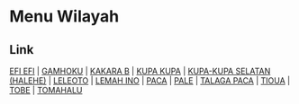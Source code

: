 # Menu Wilayah

## Link

[EFI EFI](https://github.com/gigit-pemilu/pemilu-2024-82-maluku-utara/tree/main/pileg-dpr/hitung-suara/sub/82-maluku-utara/sub/03-halmahera-utara/sub/06-tobelo-selatan/sub/2003-efi-efi)
 | 
[GAMHOKU](https://github.com/gigit-pemilu/pemilu-2024-82-maluku-utara/tree/main/pileg-dpr/hitung-suara/sub/82-maluku-utara/sub/03-halmahera-utara/sub/06-tobelo-selatan/sub/2002-gamhoku)
 | 
[KAKARA B](https://github.com/gigit-pemilu/pemilu-2024-82-maluku-utara/tree/main/pileg-dpr/hitung-suara/sub/82-maluku-utara/sub/03-halmahera-utara/sub/06-tobelo-selatan/sub/2015-kakara-b)
 | 
[KUPA KUPA](https://github.com/gigit-pemilu/pemilu-2024-82-maluku-utara/tree/main/pileg-dpr/hitung-suara/sub/82-maluku-utara/sub/03-halmahera-utara/sub/06-tobelo-selatan/sub/2001-kupa-kupa)
 | 
[KUPA-KUPA SELATAN (HALEHE)](https://github.com/gigit-pemilu/pemilu-2024-82-maluku-utara/tree/main/pileg-dpr/hitung-suara/sub/82-maluku-utara/sub/03-halmahera-utara/sub/06-tobelo-selatan/sub/2022-kupa-kupa-selatan-(halehe))
 | 
[LELEOTO](https://github.com/gigit-pemilu/pemilu-2024-82-maluku-utara/tree/main/pileg-dpr/hitung-suara/sub/82-maluku-utara/sub/03-halmahera-utara/sub/06-tobelo-selatan/sub/2006-leleoto)
 | 
[LEMAH INO](https://github.com/gigit-pemilu/pemilu-2024-82-maluku-utara/tree/main/pileg-dpr/hitung-suara/sub/82-maluku-utara/sub/03-halmahera-utara/sub/06-tobelo-selatan/sub/2024-lemah-ino)
 | 
[PACA](https://github.com/gigit-pemilu/pemilu-2024-82-maluku-utara/tree/main/pileg-dpr/hitung-suara/sub/82-maluku-utara/sub/03-halmahera-utara/sub/06-tobelo-selatan/sub/2005-paca)
 | 
[PALE](https://github.com/gigit-pemilu/pemilu-2024-82-maluku-utara/tree/main/pileg-dpr/hitung-suara/sub/82-maluku-utara/sub/03-halmahera-utara/sub/06-tobelo-selatan/sub/2021-pale)
 | 
[TALAGA PACA](https://github.com/gigit-pemilu/pemilu-2024-82-maluku-utara/tree/main/pileg-dpr/hitung-suara/sub/82-maluku-utara/sub/03-halmahera-utara/sub/06-tobelo-selatan/sub/2018-talaga-paca)
 | 
[TIOUA](https://github.com/gigit-pemilu/pemilu-2024-82-maluku-utara/tree/main/pileg-dpr/hitung-suara/sub/82-maluku-utara/sub/03-halmahera-utara/sub/06-tobelo-selatan/sub/2020-tioua)
 | 
[TOBE](https://github.com/gigit-pemilu/pemilu-2024-82-maluku-utara/tree/main/pileg-dpr/hitung-suara/sub/82-maluku-utara/sub/03-halmahera-utara/sub/06-tobelo-selatan/sub/2009-tobe)
 | 
[TOMAHALU](https://github.com/gigit-pemilu/pemilu-2024-82-maluku-utara/tree/main/pileg-dpr/hitung-suara/sub/82-maluku-utara/sub/03-halmahera-utara/sub/06-tobelo-selatan/sub/2004-tomahalu)

